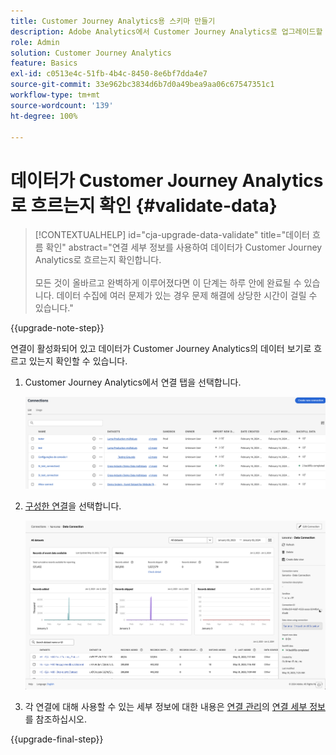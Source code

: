 ```yaml
---
title: Customer Journey Analytics용 스키마 만들기
description: Adobe Analytics에서 Customer Journey Analytics로 업그레이드할 때 권장되는 경로 자세히 알아보기
role: Admin
solution: Customer Journey Analytics
feature: Basics
exl-id: c0513e4c-51fb-4b4c-8450-8e6bf7dda4e7
source-git-commit: 33e962bc3834d6b7d0a49bea9aa06c67547351c1
workflow-type: tm+mt
source-wordcount: '139'
ht-degree: 100%

---
```


# 데이터가 Customer Journey Analytics로 흐르는지 확인 {#validate-data}

<!-- markdownlint-disable MD034 -->

>[!CONTEXTUALHELP]
>id="cja-upgrade-data-validate"
>title="데이터 흐름 확인"
>abstract="연결 세부 정보를 사용하여 데이터가 Customer Journey Analytics로 흐르는지 확인합니다.<br><br>모든 것이 올바르고 완벽하게 이루어졌다면 이 단계는 하루 안에 완료될 수 있습니다. 데이터 수집에 여러 문제가 있는 경우 문제 해결에 상당한 시간이 걸릴 수 있습니다."

<!-- markdownlint-enable MD034 -->

{{upgrade-note-step}}

연결이 활성화되어 있고 데이터가 Customer Journey Analytics의 데이터 보기로 흐르고 있는지 확인할 수 있습니다.

1. Customer Journey Analytics에서 연결 탭을 선택합니다.

   ![목록 보기](assets/list-view.png)

1. [구성한 연결](/help/getting-started/cja-upgrade/cja-upgrade-connection.md)을 선택합니다.

   ![위젯과 설정을 보여 주는 모든 데이터 세트 창](assets/conn-details.png)

1. 각 연결에 대해 사용할 수 있는 세부 정보에 대한 내용은 [연결 관리](/help/connections/manage-connections.md#manage-connections)의 [연결 세부 정보](/help/connections/manage-connections.md)를 참조하십시오.

{{upgrade-final-step}}

<!-- Should we duplicate the content here or single source it with /help/connections/manage-connections.md -->

